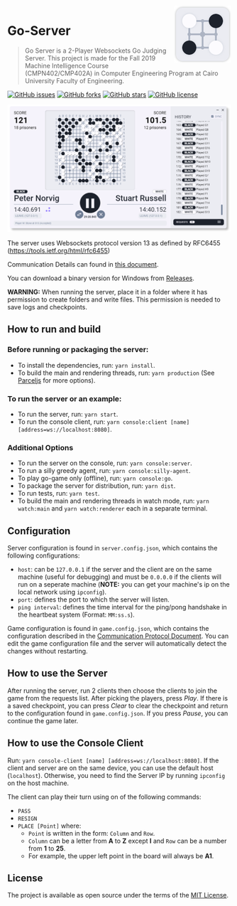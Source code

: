 <img src="docs/icon.png" align="right"/>

# Go-Server

> Go Server is a 2-Player Websockets Go Judging Server. This project is made for the Fall 2019 Machine Intelligence Course (CMPN402/CMP402A) in Computer Engineering Program at Cairo University Faculty of Engineering.

[![GitHub issues](https://img.shields.io/github/issues/yahiaetman/Go-Server)](https://github.com/yahiaetman/Go-Server/issues)
[![GitHub forks](https://img.shields.io/github/forks/yahiaetman/Go-Server)](https://github.com/yahiaetman/Go-Server/network)
[![GitHub stars](https://img.shields.io/github/stars/yahiaetman/Go-Server)](https://github.com/yahiaetman/Go-Server/stargazers)
[![GitHub license](https://img.shields.io/github/license/yahiaetman/Go-Server)](https://github.com/yahiaetman/Go-Server/blob/master/LICENSE)

![Screenshot](docs/screenshot.png)

The server uses Websockets protocol version 13 as defined by RFC6455 (https://tools.ietf.org/html/rfc6455)

Communication Details can found in [this document](docs/protocol.pdf).

You can download a binary version for Windows from [Releases](https://github.com/yahiaetman/Go-Server/releases).

**WARNING:** When running the server, place it in a folder where it has permission to create folders and write files. This permission is needed to save logs and checkpoints.

## How to run and build

### Before running or packaging the server:

- To install the dependencies, run: `yarn install`.
- To build the main and rendering threads, run: `yarn production` (See [Parceljs](https://parceljs.org/) for more options).

### To run the server or an example:

- To run the server, run: `yarn start`.
- To run the console client, run: `yarn console:client [name] [address=ws://localhost:8080]`.

### Additional Options

- To run the server on the console, run: `yarn console:server`.
- To run a silly greedy agent, run: `yarn console:silly-agent`.
- To play go-game only (offline), run: `yarn console:go`.
- To package the server for distribution, run: `yarn dist`.
- To run tests, run: `yarn test`.
- To build the main and rendering threads in watch mode, run: `yarn watch:main` and `yarn watch:renderer` each in a separate terminal.

## Configuration

Server configuration is found in `server.config.json`, which contains the following configurations:

- `host`: can be `127.0.0.1` if the server and the client are on the same machine (useful for debugging) and must be `0.0.0.0` if the clients will run on a seperate machine (**NOTE:** you can get your machine's ip on the local network using `ipconfig`).
- `port`: defines the port to which the server will listen.
- `ping interval`: defines the time interval for the ping/pong handshake in the heartbeat system (Format: `MM:ss.s`).

Game configuration is found in `game.config.json`, which contains the configuration described in the [Communication Protocol Document](docs/protocol.pdf). You can edit the game configuration file and the server will automatically detect the changes without restarting.

## How to use the Server

After running the server, run 2 clients then choose the clients to join the game from the requests list. After picking the players, press *Play*. If there is a saved checkpoint, you can press *Clear* to clear the checkpoint and return to the configuration found in `game.config.json`. If you press *Pause*, you can continue the game later.

## How to use the Console Client

Run: `yarn console-client [name] [address=ws://localhost:8080]`. If the client and server are on the same device, you can use the default host (`localhost`). Otherwise, you need to find the Server IP by running `ipconfig` on the host machine. 

The client can play their turn using on of the following commands:

- `PASS`
- `RESIGN`
- `PLACE [Point]` where:
	- `Point` is written in the form: `Column` and `Row`.
    - `Column` can be a letter from **A** to **Z** except **I** and `Row` can be a number from **1** to **25**.
    - For example, the upper left point in the board will always be **A1**.

## License
The project is available as open source under the terms of the [MIT License](LICENSE).
